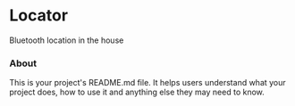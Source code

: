 Locator
=======

Bluetooth location in the house

### About

This is your project's README.md file. It helps users understand what your
project does, how to use it and anything else they may need to know.